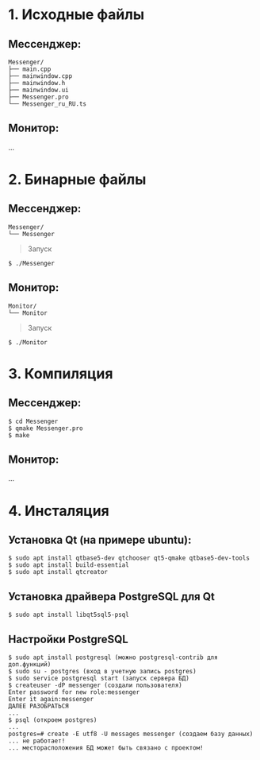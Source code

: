 # 1. Исходные файлы
## Мессенджер:
```
Messenger/
├── main.cpp
├── mainwindow.cpp
├── mainwindow.h
├── mainwindow.ui
├── Messenger.pro
└── Messenger_ru_RU.ts
```
## Монитор:
...

# 2. Бинарные файлы
## Мессенджер:
```
Messenger/
└── Messenger
```
> Запуск
```
$ ./Messenger
```

## Монитор:
```
Monitor/
└── Monitor
```
> Запуск
```
$ ./Monitor
```

# 3. Компиляция
## Мессенджер:
```
$ cd Messenger
$ qmake Messenger.pro
$ make
```
## Монитор:
...

# 4. Инсталяция
## Установка Qt (на примере ubuntu):
```
$ sudo apt install qtbase5-dev qtchooser qt5-qmake qtbase5-dev-tools
$ sudo apt install build-essential
$ sudo apt install qtcreator
```
## Установка драйвера PostgreSQL для Qt
```
$ sudo apt install libqt5sql5-psql
```
## Настройки PostgreSQL
```
$ sudo apt install postgresql (можно postgresql-contrib для доп.функций)
$ sudo su - postgres (вход в учетную запись postgres)
$ sudo service postgresql start (запуск сервера БД)
$ createuser -dP messenger (создали пользователя)
Enter password for new role:messenger
Enter it again:messenger
ДАЛЕЕ РАЗОБРАТЬСЯ
...
$ psql (откроем postgres)
...
postgres=# create -E utf8 -U messages messenger (создаем базу данных) ... не работает!
... месторасположения БД может быть связано с проектом!
```
